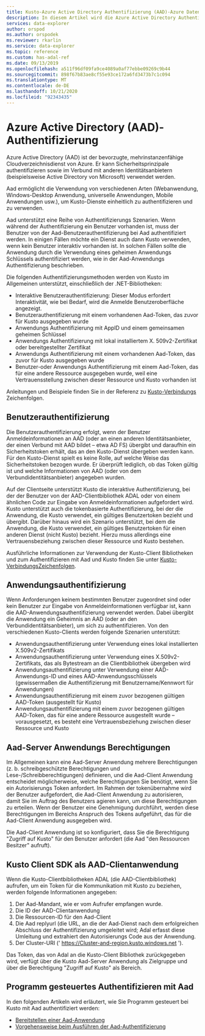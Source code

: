 ```yaml
---
title: Kusto-Azure Active Directory Authentifizierung (AAD)-Azure Daten-Explorer
description: In diesem Artikel wird die Azure Active Directory Authentifizierung (AAD) in Azure Daten-Explorer beschrieben.
services: data-explorer
author: orspod
ms.author: orspodek
ms.reviewer: rkarlin
ms.service: data-explorer
ms.topic: reference
ms.custom: has-adal-ref
ms.date: 09/13/2019
ms.openlocfilehash: a511f96df09fa9ce4089a0af77ebbe09269c9b44
ms.sourcegitcommit: 898f67b83ae8cf55e93ce172a6fd3473b7c1c094
ms.translationtype: MT
ms.contentlocale: de-DE
ms.lasthandoff: 10/21/2020
ms.locfileid: "92343435"
---
```

# <a name="azure-active-directory-aad-authentication"></a>Azure Active Directory (AAD)-Authentifizierung

Azure Active Directory (AAD) ist der bevorzugte, mehrinstanzenfähige Cloudverzeichnisdienst von Azure. Er kann Sicherheitsprinzipale authentifizieren sowie im Verbund mit anderen Identitätsanbietern (beispielsweise Active Directory von Microsoft) verwendet werden.

Aad ermöglicht die Verwendung von verschiedenen Arten (Webanwendung, Windows-Desktop Anwendung, universelle Anwendungen, Mobile Anwendungen usw.), um Kusto-Dienste einheitlich zu authentifizieren und zu verwenden.

Aad unterstützt eine Reihe von Authentifizierungs Szenarien.
Wenn während der Authentifizierung ein Benutzer vorhanden ist, muss der Benutzer von der Aad-Benutzerauthentifizierung bei Aad authentifiziert werden.
In einigen Fällen möchte ein Dienst auch dann Kusto verwenden, wenn kein Benutzer interaktiv vorhanden ist. In solchen Fällen sollte die Anwendung durch die Verwendung eines geheimen Anwendungs Schlüssels authentifiziert werden, wie in der Aad-Anwendungs Authentifizierung beschrieben.

Die folgenden Authentifizierungsmethoden werden von Kusto im Allgemeinen unterstützt, einschließlich der .NET-Bibliotheken:

* Interaktive Benutzerauthentifizierung: Dieser Modus erfordert Interaktivität, wie bei Bedarf, wird die Anmelde Benutzeroberfläche angezeigt.
* Benutzerauthentifizierung mit einem vorhandenen Aad-Token, das zuvor für Kusto ausgegeben wurde
* Anwendungs Authentifizierung mit AppID und einem gemeinsamen geheimen Schlüssel
* Anwendungs Authentifizierung mit lokal installiertem X. 509v2-Zertifikat oder bereitgestellter Zertifikat
* Anwendungs Authentifizierung mit einem vorhandenen Aad-Token, das zuvor für Kusto ausgegeben wurde
* Benutzer-oder Anwendungs Authentifizierung mit einem Aad-Token, das für eine andere Ressource ausgegeben wurde, weil eine Vertrauensstellung zwischen dieser Ressource und Kusto vorhanden ist

Anleitungen und Beispiele finden Sie in der Referenz zu [Kusto-Verbindungs](../../api/connection-strings/kusto.md) Zeichenfolgen.

## <a name="user-authentication"></a>Benutzerauthentifizierung

Die Benutzerauthentifizierung erfolgt, wenn der Benutzer Anmeldeinformationen an AAD (oder an einen anderen Identitätsanbieter, der einen Verbund mit AAD bildet – etwa AD FS) übergibt und daraufhin ein Sicherheitstoken erhält, das an den Kusto-Dienst übergeben werden kann. Für den Kusto-Dienst spielt es keine Rolle, auf welche Weise das Sicherheitstoken bezogen wurde. Er überprüft lediglich, ob das Token gültig ist und welche Informationen von AAD (oder von dem Verbundidentitätsanbieter) angegeben wurden.

Auf der Clientseite unterstützt Kusto die interaktive Authentifizierung, bei der der Benutzer von der AAD-Clientbibliothek ADAL oder von einem ähnlichen Code zur Eingabe von Anmeldeinformationen aufgefordert wird. Kusto unterstützt auch die tokenbasierte Authentifizierung, bei der die Anwendung, die Kusto verwendet, ein gültiges Benutzertoken bezieht und übergibt. Darüber hinaus wird ein Szenario unterstützt, bei dem die Anwendung, die Kusto verwendet, ein gültiges Benutzertoken für einen anderen Dienst (nicht Kusto) bezieht. Hierzu muss allerdings eine Vertrauensbeziehung zwischen dieser Ressource und Kusto bestehen.

Ausführliche Informationen zur Verwendung der Kusto-Client Bibliotheken und zum Authentifizieren mit Aad und Kusto finden Sie unter [Kusto-VerbindungsZeichenfolgen](../../api/connection-strings/kusto.md).

## <a name="application-authentication"></a>Anwendungsauthentifizierung

Wenn Anforderungen keinem bestimmten Benutzer zugeordnet sind oder kein Benutzer zur Eingabe von Anmeldeinformationen verfügbar ist, kann die AAD-Anwendungsauthentifizierung verwendet werden. Dabei übergibt die Anwendung ein Geheimnis an AAD (oder an den Verbundidentitätsanbieter), um sich zu authentifizieren. Von den verschiedenen Kusto-Clients werden folgende Szenarien unterstützt:

* Anwendungsauthentifizierung unter Verwendung eines lokal installierten X.509v2-Zertifikats
* Anwendungsauthentifizierung unter Verwendung eines X.509v2-Zertifikats, das als Bytestream an die Clientbibliothek übergeben wird
* Anwendungsauthentifizierung unter Verwendung einer AAD-Anwendungs-ID und eines AAD-Anwendungsschlüssels (gewissermaßen die Authentifizierung mit Benutzername/Kennwort für Anwendungen)
* Anwendungsauthentifizierung mit einem zuvor bezogenen gültigen AAD-Token (ausgestellt für Kusto)
* Anwendungsauthentifizierung mit einem zuvor bezogenen gültigen AAD-Token, das für eine andere Ressource ausgestellt wurde – vorausgesetzt, es besteht eine Vertrauensbeziehung zwischen dieser Ressource und Kusto

## <a name="aad-server-application-permissions"></a>Aad-Server Anwendungs Berechtigungen

Im Allgemeinen kann eine Aad-Server Anwendung mehrere Berechtigungen (z. b. schreibgeschützte Berechtigungen und Lese-/Schreibberechtigungen) definieren, und die Aad-Client Anwendung entscheidet möglicherweise, welche Berechtigungen Sie benötigt, wenn Sie ein Autorisierungs Token anfordert. Im Rahmen der tokenübernahme wird der Benutzer aufgefordert, die Aad-Client Anwendung zu autorisieren, damit Sie im Auftrag des Benutzers agieren kann, um diese Berechtigungen zu erteilen. Wenn der Benutzer eine Genehmigung durchführt, werden diese Berechtigungen im Bereichs Anspruch des Tokens aufgeführt, das für die Aad-Client Anwendung ausgegeben wird.



Die Aad-Client Anwendung ist so konfiguriert, dass Sie die Berechtigung "Zugriff auf Kusto" für den Benutzer anfordert (die Aad "den Ressourcen Besitzer" aufruft).

## <a name="kusto-client-sdk-as-an-aad-client-application"></a>Kusto Client SDK als AAD-Clientanwendung

Wenn die Kusto-Clientbibliotheken ADAL (die AAD-Clientbibliothek) aufrufen, um ein Token für die Kommunikation mit Kusto zu beziehen, werden folgende Informationen angegeben:

1. Der Aad-Mandant, wie er vom Aufrufer empfangen wurde.
2. Die ID der AAD-Clientanwendung
3. Die Ressourcen-ID für den Aad-Client
4. Die Aad replyurl (die URL, an die der Aad-Dienst nach dem erfolgreichen Abschluss der Authentifizierung umgeleitet wird; Adal erfasst diese Umleitung und extrahiert den Autorisierungs Code aus der Anwendung.
5. Der Cluster-URI (' https://Cluster-and-region.kusto.windows.net ').

Das Token, das von Adal an die Kusto-Client Bibliothek zurückgegeben wird, verfügt über die Kusto Aad-Server Anwendung als Zielgruppe und über die Berechtigung "Zugriff auf Kusto" als Bereich.

## <a name="authenticating-with-aad-programmatically"></a>Programm gesteuertes Authentifizieren mit Aad

In den folgenden Artikeln wird erläutert, wie Sie Programm gesteuert bei Kusto mit Aad authentifiziert werden:

* [Bereitstellen einer Aad-Anwendung](../../../provision-azure-ad-app.md)
* [Vorgehensweise beim Ausführen der Aad-Authentifizierung](./how-to-authenticate-with-aad.md)